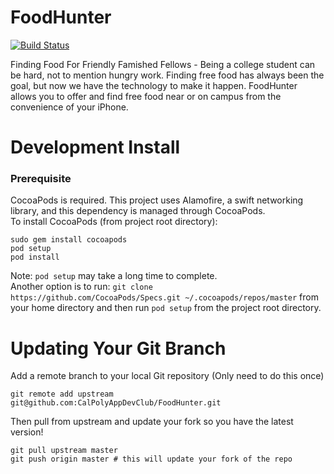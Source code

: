 # FoodHunter
[![Build Status](https://travis-ci.org/CalPolyAppDevClub/FoodHunter.svg?branch=master)](https://travis-ci.org/CalPolyAppDevClub/FoodHunter)

Finding Food For Friendly Famished Fellows - Being a college student can be hard, not to mention hungry work. Finding free food has always been the goal, but now we have the technology to make it happen. FoodHunter allows you to offer and find free food near or on campus from the convenience of your iPhone. 

# Development Install
### Prerequisite
CocoaPods is required. This project uses Alamofire, a swift networking library, and this dependency is managed through CocoaPods.     
To install CocoaPods (from project root directory):
```
sudo gem install cocoapods
pod setup
pod install
```
Note: `pod setup` may take a long time to complete.   
Another option is to run: `git clone https://github.com/CocoaPods/Specs.git ~/.cocoapods/repos/master` from your home directory and then run `pod setup` from the project root directory.

# Updating Your Git Branch
Add a remote branch to your local Git repository (Only need to do this once)
```
git remote add upstream git@github.com:CalPolyAppDevClub/FoodHunter.git
```
Then pull from upstream and update your fork so you have the latest version!
```
git pull upstream master
git push origin master # this will update your fork of the repo
```
